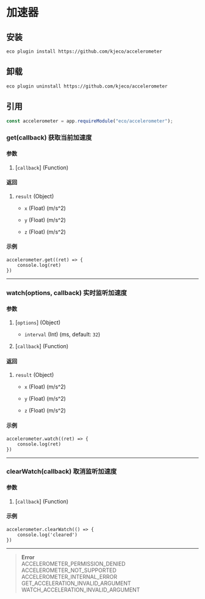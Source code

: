 # 加速器

## 安装

```shell script
eco plugin install https://github.com/kjeco/accelerometer
```

## 卸载

```shell script
eco plugin uninstall https://github.com/kjeco/accelerometer
```

## 引用

```js
const accelerometer = app.requireModule("eco/accelerometer");
```

### get(callback) 获取当前加速度

#### 参数

1.  [`callback`] (Function)

#### 返回

1.  `result` (Object)
    *   `x` (Float) (m/s^2)

    *   `y` (Float) (m/s^2)

    *   `z` (Float) (m/s^2)

#### 示例

```
accelerometer.get((ret) => {
    console.log(ret)
})
```

* * *

### watch(options, callback) 实时监听加速度

#### 参数

1.  [`options`] (Object)
    *   `interval` (Int) (ms, default: `32`)

2.  [`callback`] (Function)

#### 返回

1.  `result` (Object)
    *   `x` (Float) (m/s^2)

    *   `y` (Float) (m/s^2)

    *   `z` (Float) (m/s^2)

#### 示例

```
accelerometer.watch((ret) => {
    console.log(ret)
})
```

* * *

### clearWatch(callback) 取消监听加速度

#### 参数

1.  [`callback`] (Function)

#### 示例

```
accelerometer.clearWatch(() => {
    console.log('cleared')
})
```

* * *

> **Error**<br/>
> ACCELEROMETER_PERMISSION_DENIED<br/>
> ACCELEROMETER_NOT_SUPPORTED<br/>
> ACCELEROMETER_INTERNAL_ERROR<br/>
> GET_ACCELERATION_INVALID_ARGUMENT<br/>
> WATCH_ACCELERATION_INVALID_ARGUMENT
